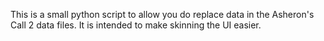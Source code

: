 This is a small python script to allow you do replace data in the Asheron's Call 2 data files.
It is intended to make skinning the UI easier.
